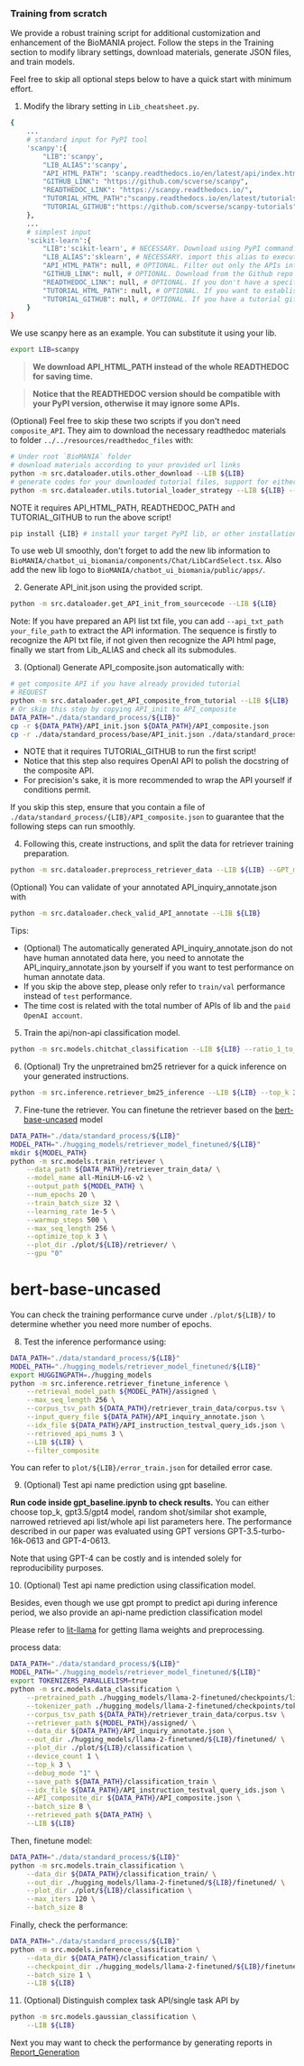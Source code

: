 
### Training from scratch

We provide a robust training script for additional customization and enhancement of the BioMANIA project. Follow the steps in the Training section to modify library settings, download materials, generate JSON files, and train models.

Feel free to skip all optional steps below to have a quick start with minimum effort.

1. Modify the library setting in `Lib_cheatsheet.py`.
```bash
{
    ...
    # standard input for PyPI tool
    'scanpy':{
        "LIB":'scanpy',
        "LIB_ALIAS":'scanpy',
        "API_HTML_PATH": 'scanpy.readthedocs.io/en/latest/api/index.html',
        "GITHUB_LINK": "https://github.com/scverse/scanpy",
        "READTHEDOC_LINK": "https://scanpy.readthedocs.io/",
        "TUTORIAL_HTML_PATH":"scanpy.readthedocs.io/en/latest/tutorials",
        "TUTORIAL_GITHUB":"https://github.com/scverse/scanpy-tutorials",
    },
    ...
    # simplest input
    'scikit-learn':{
        "LIB":'scikit-learn', # NECESSARY. Download using PyPI command. 
        "LIB_ALIAS":'sklearn', # NECESSARY. import this alias to execute.
        "API_HTML_PATH": null, # OPTIONAL. Filter out only the APIs intended for user usage
        "GITHUB_LINK": null, # OPTIONAL. Download from the Github repo if you want to use the latest version of code
        "READTHEDOC_LINK": null, # OPTIONAL. If you don't have a specific API page and want we to search API page for you from the READTHEDOC Link
        "TUTORIAL_HTML_PATH": null, # OPTIONAL. If you want to establish composite API by tutorials from readthedoc page
        "TUTORIAL_GITHUB": null, # OPTIONAL. If you have a tutorial github repo and want to use ipynbs for producing composite API
    }
}
```

We use scanpy here as an example. You can substitute it using your lib.
```bash
export LIB=scanpy
```

> **We download API_HTML_PATH instead of the whole READTHEDOC for saving time.**

> **Notice that the READTHEDOC version should be compatible with your PyPI version, otherwise it may ignore some APIs.**

(Optional) Feel free to skip these two scripts if you don't need `composite_API`. They aim to download the necessary readthedoc materials to folder `../../resources/readthedoc_files` with:
```bash
# Under root `BioMANIA` folder
# download materials according to your provided url links
python -m src.dataloader.utils.other_download --LIB ${LIB}
# generate codes for your downloaded tutorial files, support for either html, ipynb.
python -m src.dataloader.utils.tutorial_loader_strategy --LIB ${LIB} --file_type 'html'
```

NOTE it requires API_HTML_PATH, READTHEDOC_PATH and TUTORIAL_GITHUB to run the above script!

```bash
pip install {LIB} # install your target PyPI lib, or other installation methods
```

To use web UI smoothly, don't forget to add the new lib information to `BioMANIA/chatbot_ui_biomania/components/Chat/LibCardSelect.tsx`. Also add the new lib logo to `BioMANIA/chatbot_ui_biomania/public/apps/`.

2. Generate API_init.json using the provided script.
```bash
python -m src.dataloader.get_API_init_from_sourcecode --LIB ${LIB}
```

Note: If you have prepared an API list txt file, you can add `--api_txt_path your_file_path` to extract the API information. The sequence is firstly to recognize the API txt file, if not given then recognize the API html page, finally we start from Lib_ALIAS and check all its submodules.

3. (Optional) Generate API_composite.json automatically with:
```bash
# get composite API if you have already provided tutorial
# REQUEST 
python -m src.dataloader.get_API_composite_from_tutorial --LIB ${LIB}
# Or skip this step by copying API_init to API_composite
DATA_PATH="./data/standard_process/${LIB}"
cp -r ${DATA_PATH}/API_init.json ${DATA_PATH}/API_composite.json
cp -r ./data/standard_process/base/API_init.json ./data/standard_process/base/API_composite.json
```

- NOTE that it requires TUTORIAL_GITHUB to run the first script!
- Notice that this step also requires OpenAI API to polish the docstring of the composite API.  
- For precision's sake, it is more recommended to wrap the API yourself if conditions permit.

If you skip this step, ensure that you contain a file of `./data/standard_process/{LIB}/API_composite.json` to guarantee that the following steps can run smoothly.

4. Following this, create instructions, and split the data for retriever training preparation.
```bash
python -m src.dataloader.preprocess_retriever_data --LIB ${LIB} --GPT_model gpt3.5/gpt4
```

(Optional) You can validate of your annotated API_inquiry_annotate.json with 
```bash
python -m src.dataloader.check_valid_API_annotate --LIB ${LIB}
```

Tips:
- (Optional) The automatically generated API_inquiry_annotate.json do not have human annotated data here, you need to annotate the API_inquiry_annotate.json by yourself if you want to test performance on human annotate data.
- If you skip the above step, please only refer to `train/val` performance instead of `test` performance.
- The time cost is related with the total number of APIs of lib and the `paid OpenAI account`.

5. Train the api/non-api classification model.
```bash
python -m src.models.chitchat_classification --LIB ${LIB} --ratio_1_to_3 1.0 --ratio_2_to_3 1.0 --embed_method st_untrained
```

6. (Optional) Try the unpretrained bm25 retriever for a quick inference on your generated instructions.
```bash
python -m src.inference.retriever_bm25_inference --LIB ${LIB} --top_k 3
```

7. Fine-tune the retriever.
You can finetune the retriever based on the [bert-base-uncased](https://huggingface.co/bert-base-uncased) model
```bash
DATA_PATH="./data/standard_process/${LIB}"
MODEL_PATH="./hugging_models/retriever_model_finetuned/${LIB}"
mkdir ${MODEL_PATH}
python -m src.models.train_retriever \
    --data_path ${DATA_PATH}/retriever_train_data/ \
    --model_name all-MiniLM-L6-v2 \
    --output_path ${MODEL_PATH} \
    --num_epochs 20 \
    --train_batch_size 32 \
    --learning_rate 1e-5 \
    --warmup_steps 500 \
    --max_seq_length 256 \
    --optimize_top_k 3 \
    --plot_dir ./plot/${LIB}/retriever/ \
    --gpu "0"
```

# bert-base-uncased

You can check the training performance curve under `./plot/${LIB}/` to determine whether you need more number of epochs.

8. Test the inference performance using:
```bash 
DATA_PATH="./data/standard_process/${LIB}"
MODEL_PATH="./hugging_models/retriever_model_finetuned/${LIB}"
export HUGGINGPATH=./hugging_models
python -m src.inference.retriever_finetune_inference \
    --retrieval_model_path ${MODEL_PATH}/assigned \
    --max_seq_length 256 \
    --corpus_tsv_path ${DATA_PATH}/retriever_train_data/corpus.tsv \
    --input_query_file ${DATA_PATH}/API_inquiry_annotate.json \
    --idx_file ${DATA_PATH}/API_instruction_testval_query_ids.json \
    --retrieved_api_nums 3 \
    --LIB ${LIB} \
    --filter_composite 
``` 

You can refer to `plot/${LIB}/error_train.json` for detailed error case.

9. (Optional) Test api name prediction using gpt baseline.

**Run code inside gpt_baseline.ipynb to check results.** You can either choose top_k, gpt3.5/gpt4 model, random shot/similar shot example, narrowed retrieved api list/whole api list parameters here. The performance described in our paper was evaluated using GPT versions GPT-3.5-turbo-16k-0613 and GPT-4-0613.

Note that using GPT-4 can be costly and is intended solely for reproducibility purposes.

10. (Optional) Test api name prediction using classification model.

Besides, even though we use gpt prompt to predict api during inference period, we also provide an api-name prediction classification model

Please refer to [lit-llama](https://github.com/Lightning-AI/lit-llama) for getting llama weights and preprocessing. 

process data:
```bash
DATA_PATH="./data/standard_process/${LIB}"
MODEL_PATH="./hugging_models/retriever_model_finetuned/${LIB}"
export TOKENIZERS_PARALLELISM=true
python -m src.models.data_classification \
    --pretrained_path ./hugging_models/llama-2-finetuned/checkpoints/lite-llama2/lit-llama.pth \
    --tokenizer_path ./hugging_models/llama-2-finetuned/checkpoints/tokenizer.model \
    --corpus_tsv_path ${DATA_PATH}/retriever_train_data/corpus.tsv \
    --retriever_path ${MODEL_PATH}/assigned/ \
    --data_dir ${DATA_PATH}/API_inquiry_annotate.json \
    --out_dir ./hugging_models/llama-2-finetuned/${LIB}/finetuned/ \
    --plot_dir ./plot/${LIB}/classification \
    --device_count 1 \
    --top_k 3 \
    --debug_mode "1" \
    --save_path ${DATA_PATH}/classification_train \
    --idx_file ${DATA_PATH}/API_instruction_testval_query_ids.json \
    --API_composite_dir ${DATA_PATH}/API_composite.json \
    --batch_size 8 \
    --retrieved_path ${DATA_PATH} \
    --LIB ${LIB}
```

Then, finetune model:
```bash
DATA_PATH="./data/standard_process/${LIB}"
python -m src.models.train_classification \
    --data_dir ${DATA_PATH}/classification_train/ \
    --out_dir ./hugging_models/llama-2-finetuned/${LIB}/finetuned/ \
    --plot_dir ./plot/${LIB}/classification \
    --max_iters 120 \
    --batch_size 8
```

Finally, check the performance:
```bash
DATA_PATH="./data/standard_process/${LIB}"
python -m src.models.inference_classification \
    --data_dir ${DATA_PATH}/classification_train/ \
    --checkpoint_dir ./hugging_models/llama-2-finetuned/${LIB}/finetuned/combined_model_checkpoint.pth \
    --batch_size 1 \
    --LIB ${LIB}
```

11. (Optional) Distinguish complex task API/single task API by
```bash
python -m src.models.gaussian_classification \
    --LIB ${LIB}
```

Next you may want to check the performance by generating reports in [Report_Generation](./Report_Generation.md)
